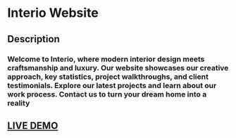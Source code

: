 # Interio Website

## Description

### Welcome to Interio, where modern interior design meets craftsmanship and luxury. Our website showcases our creative approach, key statistics, project walkthroughs, and client testimonials. Explore our latest projects and learn about our work process. Contact us to turn your dream home into a reality

## [LIVE DEMO](https://alya1007.github.io/web-lab-4/)
